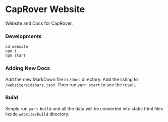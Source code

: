 # CapRover Website
Website and Docs for CapRover.

### Developments

```
cd website
npm i
npm start
```

### Adding New Docs

Add the new MarkDown file in `/docs` directory. Add the listing to `/website/sidebars.json`. Then run `yarn start` to see the result.


### Build

Simply run `yarn build` and all the data will be converted into static html files inside `website/build` directory.
